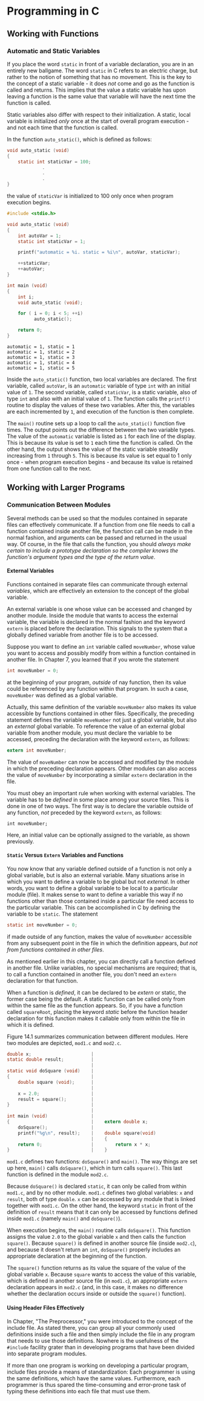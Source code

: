 # Programming in C
## Working with Functions
### Automatic and Static Variables
If you place the word `static` in front of a variable declaration, you are in an entirely new ballgame. The word `static` in C refers to an electric charge, but rather to the notion of something that has no movement. This is the key to the concept of a static variable - it does *not* come and go as the function is called and returns. This implies that the value a static variable has upon leaving a function is the same value that variable will have the next time the function is called.

Static variables also differ with respect to their initialization. A static, local variable is initialized *only* once at the start of overall program execution - and not each time that the function is called.

In the function `auto_static()`, which is defined as follows:
```C
void auto_static (void)
{
    static int staticVar = 100;
             .
             .
             .
}
```
the value of `staticVar` is initialized to 100 only once when program execution begins.


```C
#include <stdio.h>

void auto_static (void)
{
    int autoVar = 1;
    static int staticVar = 1;

    printf("automatic = %i. static = %i\n", autoVar, staticVar);

    ++staticVar;
    ++autoVar;
}

int main (void)
{
    int i;
    void auto_static (void);

    for ( i = 0; i < 5; ++i)
          auto_static();

    return 0;
}
```
```
automatic = 1, static = 1
automatic = 1, static = 2
automatic = 1, static = 3
automatic = 1, static = 4
automatic = 1, static = 5
```
Inside the `auto_static()` function, two local variables are declared. The first variable, called `autoVar`, is an `automatic` variable of type `int` with an initial value of `1`. The second variable, called `staticVar`, is a static variable, also of type `int` and also with an initial value of `1`. The function calls the `printf()` routine to display the values of these two variables. After this, the variables are each incremented by `1`, and execution of the function is then complete.

The `main()` routine sets up a loop to call the `auto_static()` function five times. The output points out the difference between the two variable types. The value of the `automatic` variable is listed as `1` for each line of the display. This is because its value is set to `1` each time the function is called. On the other hand, the output shows the value of the static variable steadily increasing from `1` through `5`. This is because its value is set equal to 1 only once - when program execution begins - and because its value is retained from one function call to the next.

## Working with Larger Programs
### Communication Between Modules
Several methods can be used so that the modules contained in separate files can effectively communicate. If a function from one file needs to call a function contained inside another file, the function call can be made in the normal fashion, and arguments can be passed and returned in the usual way. Of course, in the file that calls the function, you should *always make certain to include a prototype declaration so the compiler knows the function's argument types and the type of the return value*.

#### External Variables
Functions contained in separate files can communicate through external *variables*, which are effectively an extension to the concept of the global variable.

An external variable is one whose value can be accessed and changed by another module. Inside the module that wants to access the external variable, the variable is declared in the normal fashion and the keyword `extern` is placed before the declaration. This signals to the system that a globally defined variable from another file is to be accessed.

Suppose you want to define an `int` variable called `moveNumber`, whose value you want to access and possibly modify from within a function contained in another file. In Chapter 7, you learned that if you wrote the statement
```C
int moveNumber = 0;
```
at the beginning of your program, *outside* of nay function, then its value could be referenced by any function within that program. In such a case, `moveNumber` was defined as a global variable.

Actually, this same definition of the variable `moveNumber` also makes its value accessible by functions contained in other files. Specifically, the preceding statement defines the variable `moveNumber` not just a global variable, but also an *external* global variable. To reference the value of an external global variable from another module, you must declare the variable to be accessed, preceding the declaration with the keyword `extern`, as follows:
```C
extern int moveNumber;
```
The value of `moveNumber` can now be accessed and modified by the module in which the preceding declaration appears. Other modules can also access the value of `moveNumber` by incorporating a similar `extern` declaration in the file.

You must obey an important rule when working with external variables. The variable has to be *defined* in some place among your source files. This is done in one of two ways. The first way is to declare the variable outside of any function, *not* preceded by the keyword `extern`, as follows:
```
int moveNumber;
```
Here, an initial value can be optionally assigned to the variable, as shown previously.

#### `Static` Versus `Extern` Variables and Functions
You now know that any variable defined outside of a function is not only a global variable, but is also an external variable. Many situations arise in which you want to define a variable to be global but not *external*. In other words, you want to define a global variable to be local to a particular module (file). It makes sense to want to define a variable this way if no functions other than those contained inside a particular file need access to the particular variable. This can be accomplished in C by defining the variable to be `static`. The statement
```C
static int moveNumber = 0;
```
if made outside of any function, makes the value of `moveNumber` accessible from any subsequent point in the file in which the definition appears, *but not from functions contained in other files*.

As mentioned earlier in this chapter, you can directly call a function defined in another file. Unlike variables, no special mechanisms are required; that is, to call a function contained in another file, you don't need an `extern` declaration for that function.

When a function is *defined*, it can be declared to be *extern* or static, the former case being the default. A static function can be called only from within the same file as the function appears. So, if you have a function called `squareRoot`, placing the keyword *static* before the function header declaration for this function makes it callable only from within the file in which it is defined.

Figure 14.1 summarizes communication between different modules. Here two modules are depicted, `mod1.c` and `mod2.c`.
```C
double x;                      |
static double result;          |
                               |
static void doSquare (void)    |
{                              |
    double square (void);      |
                               |
    x = 2.0;                   |
    result = square();         |
}                              |
                               |    
int main (void)                |
{                              |    extern double x;
    doSquare();                |    
    printf("%g\n", result);    |    double square(void)
                               |    {    
    return 0;                  |        return x * x;
}                              |    }
```
`mod1.c` defines two functions: `doSquare()` and `main()`. The way things are set up here, `main()` calls `doSquare()`, which in turn calls `square()`. This last function is defined in the module `mod2.c`.

Because `doSquare()` is declared `static`, it can only be called from within `mod1.c`, and by no other module. `mod1.c` defines two global variables: `x` and `result`, both of type `double`. `x` can be accessed by any module that is linked together with `mod1.c`. On the other hand, the keyword `static` in front of the definition of `result` means that it can only be accessed by functions defined inside `mod1.c` (namely `main()` and `doSquare()`).

When execution begins, the `main()` routine calls `doSquare()`. This function assigns the value `2.0` to the global variable `x` and then calls the function `square()`. Because `square()` is defined in another source file (inside `mod2.c`), and because it doesn't return an `int`, `doSquare()` properly includes an appropriate declaration at the beginning of the function.

The `square()` function returns as its value the square of the value of the global variable `x`. Because `square` wants to access the value of this variable, which is defined in another source file (in `mod1.c`), an appropriate `extern` declaration appears in `mod2.c` (and, in this case, it makes no difference whether the declaration occurs inside or outside the `square()` function).

#### Using Header Files Effectively
In Chapter, "The Preprocessor," you were introduced to the concept of the include file. As stated there, you can group all your commonly used definitions inside such a file and then simply include the file in any program that needs to use those definitions. Nowhere is the usefulness of the `#include` facility grater than in developing programs that have been divided into separate program modules.

If more than one program is working on developing a particular program, include files provide a means of standardization: Each programmer is using the same definitions, which have the same values. Furthermore, each programmer is thus spared the time-consuming and error-prone task of typing these definitions into each file that must use them.
